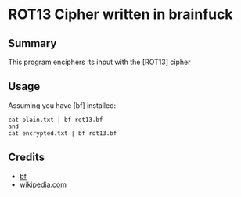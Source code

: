# ROT13 Cipher written in brainfuck

## Summary
This program enciphers its input with the [ROT13] cipher

## Usage
Assuming you have [bf] installed:

    cat plain.txt | bf rot13.bf
    and
    cat encrypted.txt | bf rot13.bf

## Credits

* [bf][1] 
* [wikipedia.com][2]

[1]: https://launchpad.net/ubuntu/gutsy/+package/bf
[2]: http://en.wikipedia.org/wiki/Brainfuck

